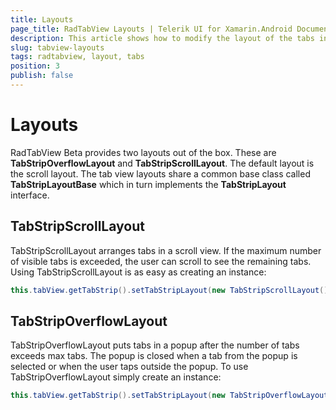 ```yaml
---
title: Layouts
page_title: RadTabView Layouts | Telerik UI for Xamarin.Android Documentation
description: This article shows how to modify the layout of the tabs in the tab strip.
slug: tabview-layouts
tags: radtabview, layout, tabs
position: 3
publish: false
---
```


# Layouts

RadTabView Beta provides two layouts out of the box. These are **TabStripOverflowLayout** and **TabStripScrollLayout**.
The default layout is the scroll layout. The tab view layouts share a common base class called **TabStripLayoutBase** which in turn implements the **TabStripLayout** interface.

## TabStripScrollLayout

TabStripScrollLayout arranges tabs in a scroll view. If the maximum number of visible tabs is exceeded, the user can scroll to see the remaining tabs.
Using TabStripScrollLayout is as easy as creating an instance:

```Java
this.tabView.getTabStrip().setTabStripLayout(new TabStripScrollLayout());
```

## TabStripOverflowLayout

TabStripOverflowLayout puts tabs in a popup after the number of tabs exceeds max tabs. The popup is closed when a tab from the popup is selected or
when the user taps outside the popup. To use TabStripOverflowLayout simply create an instance:

```Java
this.tabView.getTabStrip().setTabStripLayout(new TabStripOverflowLayout());
```

